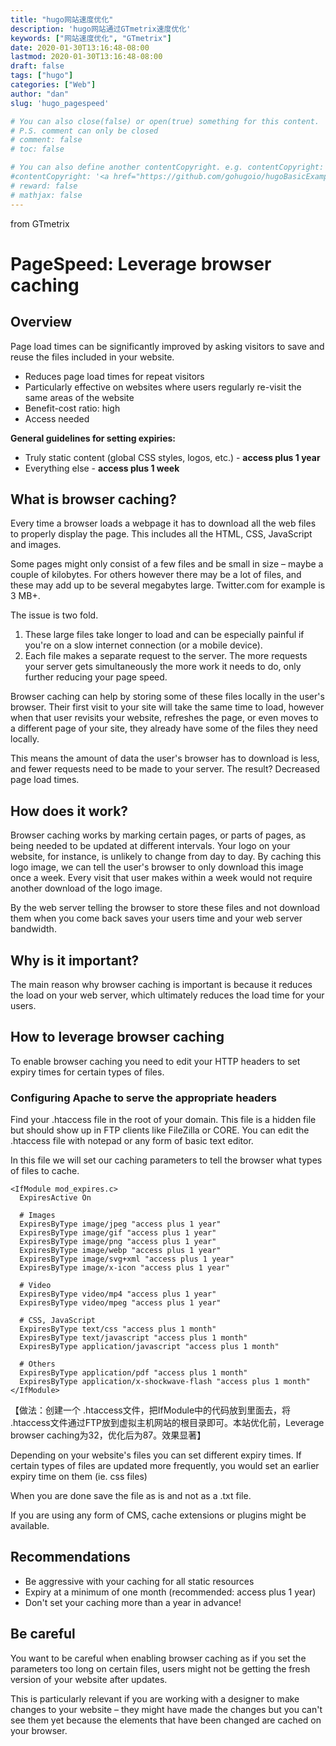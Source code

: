 ```yaml
---
title: "hugo网站速度优化"
description: 'hugo网站通过GTmetrix速度优化'
keywords: ["网站速度优化", "GTmetrix"]
date: 2020-01-30T13:16:48-08:00
lastmod: 2020-01-30T13:16:48-08:00
draft: false
tags: ["hugo"]
categories: ["Web"]
author: "dan"
slug: 'hugo_pagespeed'

# You can also close(false) or open(true) something for this content.
# P.S. comment can only be closed
# comment: false
# toc: false

# You can also define another contentCopyright. e.g. contentCopyright: "This is another copyright."
#contentCopyright: '<a href="https://github.com/gohugoio/hugoBasicExample" rel="noopener" target="_blank">See origin</a>'
# reward: false
# mathjax: false
---
```


from GTmetrix

# PageSpeed: Leverage browser caching

## Overview

Page load times can be significantly improved by asking visitors to save and reuse the files included in your website.

- Reduces page load times for repeat visitors
- Particularly effective on websites where users regularly re-visit the same areas of the website
- Benefit-cost ratio: high
- Access needed

**General guidelines for setting expiries:**

- Truly static content (global CSS styles, logos, etc.) - **access plus 1 year**
- Everything else - **access plus 1 week**



## What is browser caching?

Every time a browser loads a webpage it has to download all the web files to properly display the page. This includes all the HTML, CSS, JavaScript and images.

Some pages might only consist of a few files and be small in size – maybe a couple of kilobytes. For others however there may be a lot of files, and these may add up to be several megabytes large. Twitter.com for example is 3 MB+.

The issue is two fold.

1. These large files take longer to load and can be especially painful if you're on a slow internet connection (or a mobile device).
2. Each file makes a separate request to the server. The more requests your server gets simultaneously the more work it needs to do, only further reducing your page speed.

Browser caching can help by storing some of these files locally in the user's browser. Their first visit to your site will take the same time to load, however when that user revisits your website, refreshes the page, or even moves to a different page of your site, they already have some of the files they need locally.

This means the amount of data the user's browser has to download is less, and fewer requests need to be made to your server. The result? Decreased page load times.

## How does it work?

Browser caching works by marking certain pages, or parts of pages, as being needed to be updated at different intervals. Your logo on your website, for instance, is unlikely to change from day to day. By caching this logo image, we can tell the user's browser to only download this image once a week. Every visit that user makes within a week would not require another download of the logo image.

By the web server telling the browser to store these files and not download them when you come back saves your users time and your web server bandwidth.

## Why is it important?

The main reason why browser caching is important is because it reduces the load on your web server, which ultimately reduces the load time for your users.

## How to leverage browser caching

To enable browser caching you need to edit your HTTP headers to set expiry times for certain types of files.

### Configuring Apache to serve the appropriate headers

Find your .htaccess file in the root of your domain. This file is a hidden file but should show up in FTP clients like FileZilla or CORE. You can edit the .htaccess file with notepad or any form of basic text editor.

In this file we will set our caching parameters to tell the browser what types of files to cache.

```
<IfModule mod_expires.c>
  ExpiresActive On

  # Images
  ExpiresByType image/jpeg "access plus 1 year"
  ExpiresByType image/gif "access plus 1 year"
  ExpiresByType image/png "access plus 1 year"
  ExpiresByType image/webp "access plus 1 year"
  ExpiresByType image/svg+xml "access plus 1 year"
  ExpiresByType image/x-icon "access plus 1 year"

  # Video
  ExpiresByType video/mp4 "access plus 1 year"
  ExpiresByType video/mpeg "access plus 1 year"

  # CSS, JavaScript
  ExpiresByType text/css "access plus 1 month"
  ExpiresByType text/javascript "access plus 1 month"
  ExpiresByType application/javascript "access plus 1 month"

  # Others
  ExpiresByType application/pdf "access plus 1 month"
  ExpiresByType application/x-shockwave-flash "access plus 1 month"
</IfModule>
```

【做法：创建一个 .htaccess文件，把IfModule中的代码放到里面去，将 .htaccess文件通过FTP放到虚拟主机网站的根目录即可。本站优化前，Leverage browser caching为32，优化后为87。效果显著】

Depending on your website's files you can set different expiry times. If certain types of files are updated more frequently, you would set an earlier expiry time on them (ie. css files)

When you are done save the file as is and not as a .txt file.

If you are using any form of CMS, cache extensions or plugins might be available.

## Recommendations

- Be aggressive with your caching for all static resources
- Expiry at a minimum of one month (recommended: access plus 1 year)
- Don't set your caching more than a year in advance!

## Be careful

You want to be careful when enabling browser caching as if you set the parameters too long on certain files, users might not be getting the fresh version of your website after updates.

This is particularly relevant if you are working with a designer to make changes to your website – they might have made the changes but you can't see them yet because the elements that have been changed are cached on your browser.